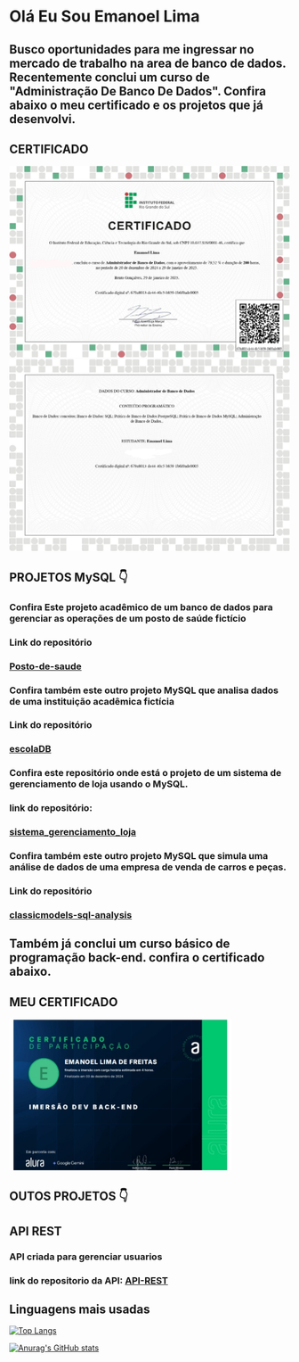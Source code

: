# Olá Eu Sou Emanoel Lima

## Busco oportunidades para me ingressar no mercado de trabalho na area de banco de dados. Recentemente conclui um curso de  "Administração De Banco De Dados". Confira abaixo o meu certificado e os projetos que já desenvolvi.

## CERTIFICADO
<img src="https://github.com/Emanoellima-dev/Emanoellima-dev/blob/main/certificado/IMG-20250203-WA0000.jpg"/>

<img src="https://github.com/Emanoellima-dev/Emanoellima-dev/blob/main/certificado/IMG-20250203-WA0001.jpg">

## PROJETOS MySQL 👇

### Confira Este projeto acadêmico de um banco de dados para gerenciar as operações de um posto de saúde fictício
### Link do repositório
### [Posto-de-saude](https://github.com/Emanoellima-dev/Posto-de-Saude)

### Confira também este outro projeto MySQL que analisa dados de uma instituição acadêmica fictícia
### Link do repositório
### [escolaDB](https://github.com/Emanoellima-dev/escolaDB)

### Confira este repositório onde está o projeto de um sistema de gerenciamento de loja usando o MySQL.
### link do repositório:
### [sistema_gerenciamento_loja](https://github.com/Emanoellima-dev/sistema_gerenciamento_loja)

### Confira também este outro projeto MySQL que simula uma análise de dados de uma empresa de venda de carros e peças.
### Link do repositório
### [classicmodels-sql-analysis](https://github.com/Emanoellima-dev/classicmodels-sql-analysis)

## Também já conclui um curso básico de programação back-end. confira o certificado abaixo.

## MEU CERTIFICADO
<img src="https://github.com/Emanoellima-dev/Emanoellima-dev/blob/main/certificado/certificado.jpg" width="400" />

## OUTOS PROJETOS 👇

## API REST
### API criada para gerenciar usuarios
### link do repositorio da API: [API-REST](https://github.com/Emanoellima-dev/API-REST)

## Linguagens mais usadas

[![Top Langs](https://github-readme-stats.vercel.app/api/top-langs/?username=Emanoellima-dev&layout=donut)](https://github.com/anuraghazra/github-readme-stats)

[![Anurag's GitHub stats](https://github-readme-stats.vercel.app/api?username=Emanoellima-dev&show_icons=true&theme=radical&hide=contribs,prs&show=discussions_answered)](https://github.com/anuraghazra/github-readme-stats)
